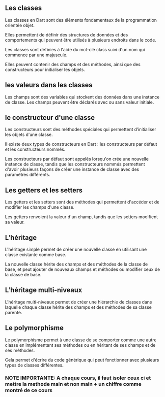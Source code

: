 ## Les classes

Les classes en Dart sont des éléments fondamentaux de la programmation orientée objet. 

Elles permettent de définir des structures de données et des comportements qui peuvent être utilisés à plusieurs endroits dans le code.

Les classes sont définies à l'aide du mot-clé class suivi d'un nom qui commence par une majuscule. 

Elles peuvent contenir des champs et des méthodes, ainsi que des constructeurs pour initialiser les objets.


## les valeurs dans les classes

Les champs sont des variables qui stockent des données dans une instance de classe. Les champs peuvent être déclarés avec ou sans valeur initiale.


## le constructeur d'une classe

Les constructeurs sont des méthodes spéciales qui permettent d'initialiser les objets d'une classe. 

Il existe deux types de constructeurs en Dart : les constructeurs par défaut et les constructeurs nommés. 

Les constructeurs par défaut sont appelés lorsqu'on crée une nouvelle instance de classe, tandis que les constructeurs nommés permettent d'avoir plusieurs façons de créer une instance de classe avec des paramètres différents.


## Les getters et les setters

Les getters et les setters sont des méthodes qui permettent d'accéder et de modifier les champs d'une classe. 

Les getters renvoient la valeur d'un champ, tandis que les setters modifient sa valeur.


## L'héritage

L'héritage simple permet de créer une nouvelle classe en utilisant une classe existante comme base. 

La nouvelle classe hérite des champs et des méthodes de la classe de base, et peut ajouter de nouveaux champs et méthodes ou modifier ceux de la classe de base.


## L'héritage multi-niveaux

L'héritage multi-niveaux permet de créer une hiérarchie de classes dans laquelle chaque classe hérite des champs et des méthodes de sa classe parente.


## Le polymorphisme

Le polymorphisme permet à une classe de se comporter comme une autre classe en implémentant ses méthodes ou en héritant de ses champs et de ses méthodes. 

Cela permet d'écrire du code générique qui peut fonctionner avec plusieurs types de classes différentes.


### NOTE IMPORTANTE: A chaque cours, il faut isoler ceux ci et mettre la methode main et non main + un chiffre comme montré de ce cours
